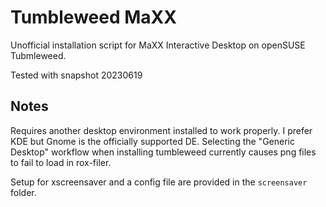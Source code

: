 # Tumbleweed MaXX
Unofficial installation script for MaXX Interactive Desktop on openSUSE Tubmleweed.

Tested with snapshot 20230619

## Notes
Requires another desktop environment installed to work properly. I prefer KDE but Gnome is the officially supported DE. Selecting the "Generic Desktop" workflow when installing tumbleweed currently causes png files to fail to load in rox-filer.

Setup for xscreensaver and a config file are provided in the `screensaver` folder.
